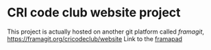 # CRI code club website project

This project is actually hosted on another git platform called *framagit*, <https://framagit.org/cricodeclub/website>
Link to the [framapad](https://mypads.framapad.org/mypads/?/mypads/group/cri-code-club-5r17ta7z8/pad/view/website-1osm76x)
